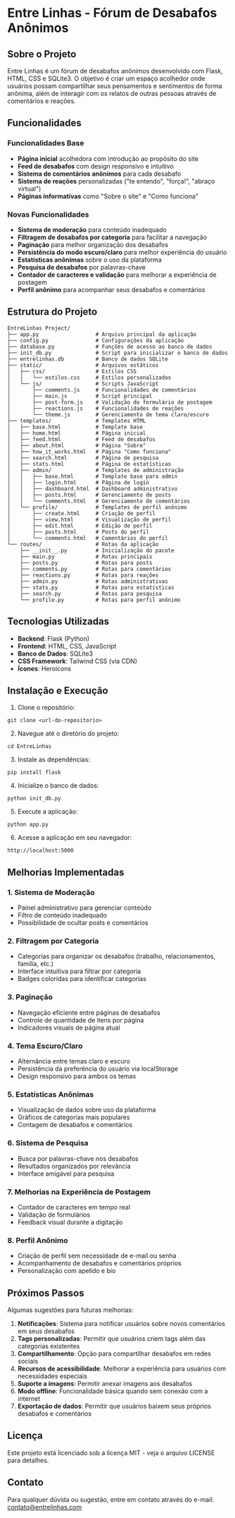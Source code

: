 # Entre Linhas - Fórum de Desabafos Anônimos

## Sobre o Projeto

Entre Linhas é um fórum de desabafos anônimos desenvolvido com Flask, HTML, CSS e SQLite3. O objetivo é criar um espaço acolhedor onde usuários possam compartilhar seus pensamentos e sentimentos de forma anônima, além de interagir com os relatos de outras pessoas através de comentários e reações.

## Funcionalidades

### Funcionalidades Base
- **Página inicial** acolhedora com introdução ao propósito do site
- **Feed de desabafos** com design responsivo e intuitivo
- **Sistema de comentários anônimos** para cada desabafo
- **Sistema de reações** personalizadas ("te entendo", "força!", "abraço virtual")
- **Páginas informativas** como "Sobre o site" e "Como funciona"

### Novas Funcionalidades
- **Sistema de moderação** para conteúdo inadequado
- **Filtragem de desabafos por categoria** para facilitar a navegação
- **Paginação** para melhor organização dos desabafos
- **Persistência do modo escuro/claro** para melhor experiência do usuário
- **Estatísticas anônimas** sobre o uso da plataforma
- **Pesquisa de desabafos** por palavras-chave
- **Contador de caracteres e validação** para melhorar a experiência de postagem
- **Perfil anônimo** para acompanhar seus desabafos e comentários

## Estrutura do Projeto

```
EntreLinhas Project/
├── app.py                  # Arquivo principal da aplicação
├── config.py               # Configurações da aplicação
├── database.py             # Funções de acesso ao banco de dados
├── init_db.py              # Script para inicializar o banco de dados
├── entrelinhas.db          # Banco de dados SQLite
├── static/                 # Arquivos estáticos
│   ├── css/                # Estilos CSS
│   │   └── estilos.css     # Estilos personalizados
│   └── js/                 # Scripts JavaScript
│       ├── comments.js     # Funcionalidades de comentários
│       ├── main.js         # Script principal
│       ├── post-form.js    # Validação do formulário de postagem
│       ├── reactions.js    # Funcionalidades de reações
│       └── theme.js        # Gerenciamento de tema claro/escuro
├── templates/              # Templates HTML
│   ├── base.html           # Template base
│   ├── home.html           # Página inicial
│   ├── feed.html           # Feed de desabafos
│   ├── about.html          # Página "Sobre"
│   ├── how_it_works.html   # Página "Como funciona"
│   ├── search.html         # Página de pesquisa
│   ├── stats.html          # Página de estatísticas
│   ├── admin/              # Templates de administração
│   │   ├── base.html       # Template base para admin
│   │   ├── login.html      # Página de login
│   │   ├── dashboard.html  # Dashboard administrativo
│   │   ├── posts.html      # Gerenciamento de posts
│   │   └── comments.html   # Gerenciamento de comentários
│   └── profile/            # Templates de perfil anônimo
│       ├── create.html     # Criação de perfil
│       ├── view.html       # Visualização de perfil
│       ├── edit.html       # Edição de perfil
│       ├── posts.html      # Posts do perfil
│       └── comments.html   # Comentários do perfil
└── routes/                 # Rotas da aplicação
    ├── __init__.py         # Inicialização do pacote
    ├── main.py             # Rotas principais
    ├── posts.py            # Rotas para posts
    ├── comments.py         # Rotas para comentários
    ├── reactions.py        # Rotas para reações
    ├── admin.py            # Rotas administrativas
    ├── stats.py            # Rotas para estatísticas
    ├── search.py           # Rotas para pesquisa
    └── profile.py          # Rotas para perfil anônimo
```

## Tecnologias Utilizadas

- **Backend**: Flask (Python)
- **Frontend**: HTML, CSS, JavaScript
- **Banco de Dados**: SQLite3
- **CSS Framework**: Tailwind CSS (via CDN)
- **Ícones**: Heroicons

## Instalação e Execução

1. Clone o repositório:
```
git clone <url-do-repositorio>
```

2. Navegue até o diretório do projeto:
```
cd EntreLinhas
```

3. Instale as dependências:
```
pip install flask
```

4. Inicialize o banco de dados:
```
python init_db.py
```

5. Execute a aplicação:
```
python app.py
```

6. Acesse a aplicação em seu navegador:
```
http://localhost:5000
```

## Melhorias Implementadas

### 1. Sistema de Moderação
- Painel administrativo para gerenciar conteúdo
- Filtro de conteúdo inadequado
- Possibilidade de ocultar posts e comentários

### 2. Filtragem por Categoria
- Categorias para organizar os desabafos (trabalho, relacionamentos, família, etc.)
- Interface intuitiva para filtrar por categoria
- Badges coloridas para identificar categorias

### 3. Paginação
- Navegação eficiente entre páginas de desabafos
- Controle de quantidade de itens por página
- Indicadores visuais de página atual

### 4. Tema Escuro/Claro
- Alternância entre temas claro e escuro
- Persistência da preferência do usuário via localStorage
- Design responsivo para ambos os temas

### 5. Estatísticas Anônimas
- Visualização de dados sobre uso da plataforma
- Gráficos de categorias mais populares
- Contagem de desabafos e comentários

### 6. Sistema de Pesquisa
- Busca por palavras-chave nos desabafos
- Resultados organizados por relevância
- Interface amigável para pesquisa

### 7. Melhorias na Experiência de Postagem
- Contador de caracteres em tempo real
- Validação de formulários
- Feedback visual durante a digitação

### 8. Perfil Anônimo
- Criação de perfil sem necessidade de e-mail ou senha
- Acompanhamento de desabafos e comentários próprios
- Personalização com apelido e bio

## Próximos Passos

Algumas sugestões para futuras melhorias:

1. **Notificações**: Sistema para notificar usuários sobre novos comentários em seus desabafos
2. **Tags personalizadas**: Permitir que usuários criem tags além das categorias existentes
3. **Compartilhamento**: Opção para compartilhar desabafos em redes sociais
4. **Recursos de acessibilidade**: Melhorar a experiência para usuários com necessidades especiais
5. **Suporte a imagens**: Permitir anexar imagens aos desabafos
6. **Modo offline**: Funcionalidade básica quando sem conexão com a internet
7. **Exportação de dados**: Permitir que usuários baixem seus próprios desabafos e comentários

## Licença

Este projeto está licenciado sob a licença MIT - veja o arquivo LICENSE para detalhes.

## Contato

Para qualquer dúvida ou sugestão, entre em contato através do e-mail: contato@entrelinhas.com

